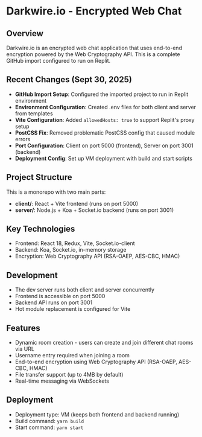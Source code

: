 # Darkwire.io - Encrypted Web Chat

## Overview
Darkwire.io is an encrypted web chat application that uses end-to-end encryption powered by the Web Cryptography API. This is a complete GitHub import configured to run on Replit.

## Recent Changes (Sept 30, 2025)
- **GitHub Import Setup**: Configured the imported project to run in Replit environment
- **Environment Configuration**: Created .env files for both client and server from templates
- **Vite Configuration**: Added `allowedHosts: true` to support Replit's proxy setup
- **PostCSS Fix**: Removed problematic PostCSS config that caused module errors
- **Port Configuration**: Client on port 5000 (frontend), Server on port 3001 (backend)
- **Deployment Config**: Set up VM deployment with build and start scripts

## Project Structure
This is a monorepo with two main parts:
- **client/**: React + Vite frontend (runs on port 5000)
- **server/**: Node.js + Koa + Socket.io backend (runs on port 3001)

## Key Technologies
- Frontend: React 18, Redux, Vite, Socket.io-client
- Backend: Koa, Socket.io, in-memory storage
- Encryption: Web Cryptography API (RSA-OAEP, AES-CBC, HMAC)

## Development
- The dev server runs both client and server concurrently
- Frontend is accessible on port 5000
- Backend API runs on port 3001
- Hot module replacement is configured for Vite

## Features
- Dynamic room creation - users can create and join different chat rooms via URL
- Username entry required when joining a room
- End-to-end encryption using Web Cryptography API (RSA-OAEP, AES-CBC, HMAC)
- File transfer support (up to 4MB by default)
- Real-time messaging via WebSockets

## Deployment
- Deployment type: VM (keeps both frontend and backend running)
- Build command: `yarn build`
- Start command: `yarn start`
